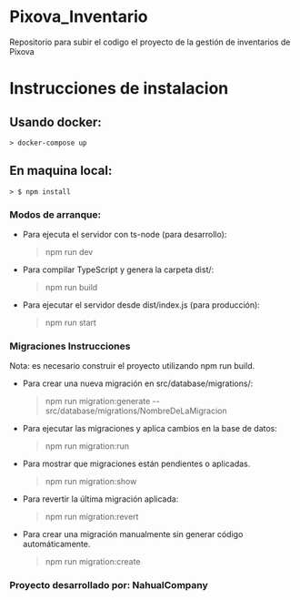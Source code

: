 # Pixova_Inventario
Repositorio para subir el codigo el proyecto de la gestión de inventarios de Pixova

# Instrucciones de instalacion
## Usando docker:
    > docker-compose up

## En maquina local:
    > $ npm install 

### Modos de arranque:
- Para ejecuta el servidor con ts-node (para desarrollo):
    > npm run dev

- Para compilar TypeScript y genera la carpeta dist/:
    > npm run build

- Para ejecutar el servidor desde dist/index.js (para producción):
    > npm run start

### Migraciones Instrucciones
Nota: es necesario construir el proyecto utilizando npm run build.

- Para crear una nueva migración en src/database/migrations/:
    > npm run migration:generate -- src/database/migrations/NombreDeLaMigracion

- Para ejecutar las migraciones y aplica cambios en la base de datos:
    > npm run migration:run

- Para mostrar que migraciones están pendientes o aplicadas.
    > npm run migration:show

- Para revertir la última migración aplicada:
    > npm run migration:revert

- Para crear una migración manualmente sin generar código automáticamente.
    > npm run migration:create

### Proyecto desarrollado por: NahualCompany